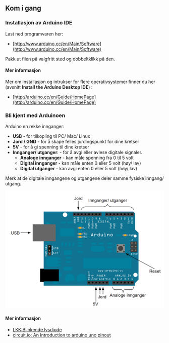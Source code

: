 ## Kom i gang

### Installasjon av Arduino IDE

Last ned programvaren her:

* [http://www.arduino.cc/en/Main/Software](http://www.arduino.cc/en/Main/Software)

Pakk ut filen på valgfritt sted og dobbeltklikk på den.

#### Mer informasjon
Mer om installasjon og intrukser for flere operativsystemer finner du her (avsnitt **Install the Arduino Desktop IDE**) :

* [http://arduino.cc/en/Guide/HomePage](http://arduino.cc/en/Guide/HomePage)


### Bli kjent med Arduinoen

Arduino en rekke innganger:

* **USB** - for tilkopling til PC/ Mac/ Linux
* **Jord / GND** - for å skape felles jordingspunkt for dine kretser
* **5V** - for å gi spenning til dine kretser
* **Innganger/ utganger**: - for å avgi eller avlese digitale signaler. 
  * **Analoge innganger** - kan måle spenning fra 0 til 5 volt
  * **Digital innganger** - kan måle enten 0  eller 5 volt (høy/ lav)
  * **Digital utganger** - kan avgi enten 0  eller 5 volt (høy/ lav)

Merk at de digitale inngangene og utgangene deler samme fysiske inngang/ utgang.

![Arduino](./arduinoHardware.png)


#### Mer informasjon

 * [LKK:Blinkende lysdiode](https://oppgaver.kidsakoder.no/arduino/blinkende_lysdiode/blinkende_lysdiode)
 * [circuit.io: An Introduction to arduino uno pinout](https://www.circuito.io/blog/arduino-uno-pinout/)

